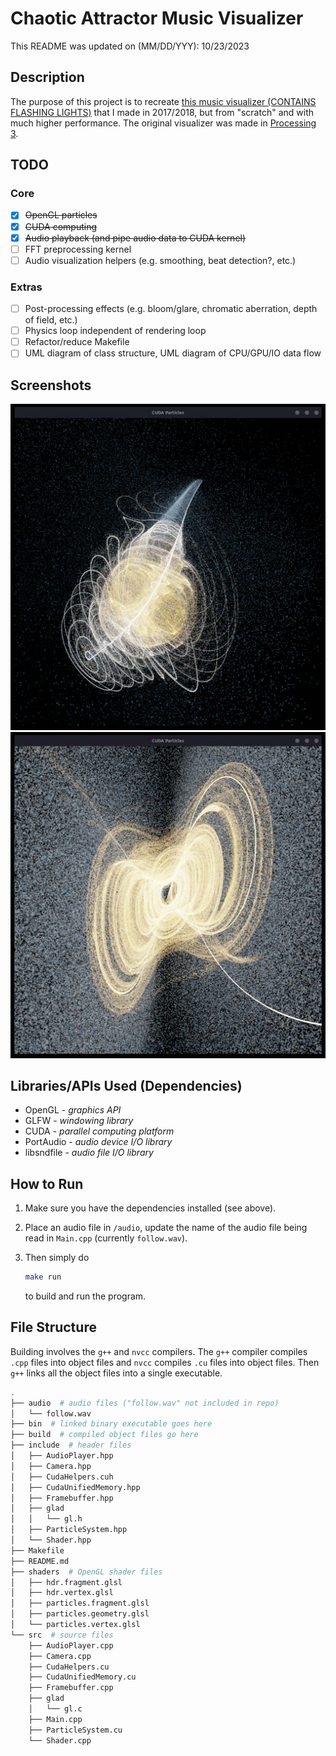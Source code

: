 # Chaotic Attractor Music Visualizer

This README was updated on (MM/DD/YYY): 10/23/2023

## Description

The purpose of this project is to recreate [this music visualizer (CONTAINS FLASHING LIGHTS)](https://youtu.be/G6m-d52-HP8?si=lthNN81XR5K6B-id) that I made in 2017/2018, but from "scratch" and with much higher performance. The original visualizer was made in [Processing 3](https://processing.org/).

## TODO

### Core

- [x] ~~OpenGL particles~~
- [x] ~~CUDA computing~~
- [x] ~~Audio playback (and pipe audio data to CUDA kernel)~~
- [ ] FFT preprocessing kernel
- [ ] Audio visualization helpers (e.g. smoothing, beat detection?, etc.)

### Extras

- [ ] Post-processing effects (e.g. bloom/glare, chromatic aberration, depth of field, etc.)
- [ ] Physics loop independent of rendering loop
- [ ] Refactor/reduce Makefile
- [ ] UML diagram of class structure, UML diagram of CPU/GPU/IO data flow

## Screenshots

![A rendition of the Sprott attractor](./sprott.jpeg)
![A rendition of the three scroll attractor](./three_scroll.jpeg)
<!-- <img src="./sprott.jpeg" width="400" height="400" alt="A rendition of the Sprott attractor"> -->
<!-- <img src="./three_scroll.jpeg" width="400" height="400" alt="A rendition of the three scroll attractor"> -->

## Libraries/APIs Used (Dependencies)

- OpenGL - *graphics API*
- GLFW - *windowing library*
- CUDA - *parallel computing platform*
- PortAudio - *audio device I/O library*
- libsndfile - *audio file I/O library*

## How to Run

1. Make sure you have the dependencies installed (see above).
2. Place an audio file in `/audio`, update the name of the audio file being read in `Main.cpp` (currently `follow.wav`).
3. Then simply do

    ```bash
    make run
    ```

    to build and run the program.

## File Structure

Building involves the `g++` and `nvcc` compilers. The `g++` compiler compiles `.cpp` files into object files and `nvcc` compiles `.cu` files into object files. Then `g++` links all the object files into a single executable.

```bash
.
├── audio  # audio files ("follow.wav" not included in repo)
│   └── follow.wav
├── bin  # linked binary executable goes here
├── build  # compiled object files go here
├── include  # header files
│   ├── AudioPlayer.hpp
│   ├── Camera.hpp
│   ├── CudaHelpers.cuh
│   ├── CudaUnifiedMemory.hpp
│   ├── Framebuffer.hpp
│   ├── glad
│   │   └── gl.h
│   ├── ParticleSystem.hpp
│   └── Shader.hpp
├── Makefile
├── README.md
├── shaders  # OpenGL shader files
│   ├── hdr.fragment.glsl
│   ├── hdr.vertex.glsl
│   ├── particles.fragment.glsl
│   ├── particles.geometry.glsl
│   └── particles.vertex.glsl
└── src  # source files
    ├── AudioPlayer.cpp
    ├── Camera.cpp
    ├── CudaHelpers.cu
    ├── CudaUnifiedMemory.cu
    ├── Framebuffer.cpp
    ├── glad
    │   └── gl.c
    ├── Main.cpp
    ├── ParticleSystem.cu
    └── Shader.cpp
```
